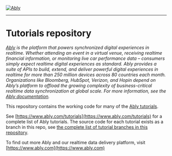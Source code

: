 [![Ably](https://static.ably.dev/logo-h-black.svg?ably-tutorials)](https://www.ably.com)

---

# Tutorials repository

_[Ably](https://ably.com) is the platform that powers synchronized digital experiences in realtime. Whether attending an event in a virtual venue, receiving realtime financial information, or monitoring live car performance data – consumers simply expect realtime digital experiences as standard. Ably provides a suite of APIs to build, extend, and deliver powerful digital experiences in realtime for more than 250 million devices across 80 countries each month. Organizations like Bloomberg, HubSpot, Verizon, and Hopin depend on Ably’s platform to offload the growing complexity of business-critical realtime data synchronization at global scale. For more information, see the [Ably documentation](https://ably.com/documentation)._

This repository contains the working code for many of the [Ably tutorials](https://www.ably.com/tutorials).

See [https://www.ably.com/tutorials](https://www.ably.com/tutorials) for a complete list of Ably tutorials. The source code for each tutorial exists as a branch in this repo, see [the complete list of tutorial branches in this repository](https://github.com/ably/tutorials/branches/all).

To find out more Ably and our realtime data delivery platform, visit [https://www.ably.com](https://www.ably.com)

